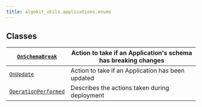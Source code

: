 ```yaml
---
title: algokit_utils.applications.enums
---
```

## Classes

| [`OnSchemaBreak`](#algokit_utils.applications.enums.OnSchemaBreak)                | Action to take if an Application's schema has breaking changes   |
|---------------------------------------------------------------------------------------------------|------------------------------------------------------------------|
| [`OnUpdate`](#algokit_utils.applications.enums.OnUpdate)                               | Action to take if an Application has been updated                |
| [`OperationPerformed`](#algokit_utils.applications.enums.OperationPerformed) | Describes the actions taken during deployment                    |